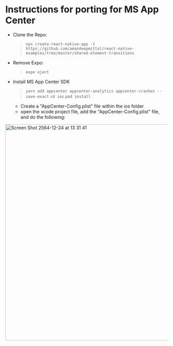 # Instructions for porting for MS App Center

- Clone the Repo:
  > `npx create-react-native-app -t https://github.com/amandeepmittal/react-native-examples/tree/master/shared-element-transitions`
- Remove Expo:
  > `expo eject`
- Install MS App Center SDK
  > `yarn add appcenter appcenter-analytics appcenter-crashes --save-exact`
  > `cd ios`
  > `pod install`
  - Create a "AppCenter-Config.plist" file within the ios folder
  - open the xcode project file, add the "AppCenter-Config.plist" file, and do the following:
<img width="672" alt="Screen Shot 2564-12-24 at 13 31 41" src="https://user-images.githubusercontent.com/62129193/147325045-b9d75da5-6b20-4ed7-804c-fdfb845252cf.png">
